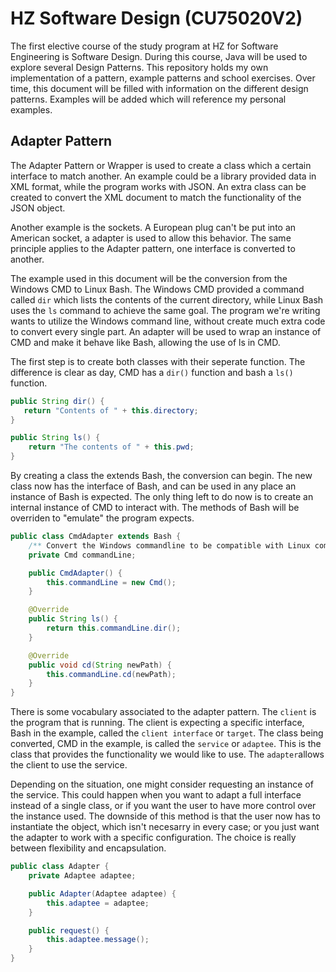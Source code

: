 # HZ Software Design (CU75020V2)

The first elective course of the study program at HZ for Software Engineering is Software Design.
During this course, Java will be used to explore several Design Patterns.
This repository holds my own implementation of a pattern, example patterns and school exercises.
Over time, this document will be filled with information on the different design patterns.
Examples will be added which will reference my personal examples.

## Adapter Pattern

The Adapter Pattern or Wrapper is used to create a class which a certain interface to match another.
An example could be a library provided data in XML format, while the program works with JSON.
An extra class can be created to convert the XML document to match the functionality of the JSON object.

Another example is the sockets.
A European plug can't be put into an American socket, a adapter is used to allow this behavior.
The same principle applies to the Adapter pattern, one interface is converted to another.

The example used in this document will be the conversion from the Windows CMD to Linux Bash.
The Windows CMD provided a command called ```dir``` which lists the contents of the current directory,
while Linux Bash uses the ```ls``` command to achieve the same goal.
The program we're writing wants to utilize the Windows command line,
without create much extra code to convert every single part.
An adapter will be used to wrap an instance of CMD and make it behave like Bash,
allowing the use of ls in CMD.

The first step is to create both classes with their seperate function.
The difference is clear as day, CMD has a ```dir()``` function and bash a ```ls()``` function.

```java
public String dir() {
   return "Contents of " + this.directory;
}
```

```java
public String ls() {
    return "The contents of " + this.pwd;
}
```

By creating a class the extends Bash, the conversion can begin.
The new class now has the interface of Bash, and can be used in any place an instance of Bash is expected.
The only thing left to do now is to create an internal instance of CMD to interact with.
The methods of Bash will be overriden to "emulate" the program expects.

```java
public class CmdAdapter extends Bash {
    /** Convert the Windows commandline to be compatible with Linux commands. */
    private Cmd commandLine;

    public CmdAdapter() {
        this.commandLine = new Cmd();
    }

    @Override
    public String ls() {
        return this.commandLine.dir();
    }

    @Override
    public void cd(String newPath) {
        this.commandLine.cd(newPath);
    }
}
```

There is some vocabulary associated to the adapter pattern.
The ```client``` is the program that is running.
The client is expecting a specific interface, Bash in the example,
called the ```client interface``` or ```target```.
The class being converted, CMD in the example, is called the ```service``` or ```adaptee```.
This is the class that provides the functionality we would like to use.
The ```adapter```allows the client to use the service.

Depending on the situation, one might consider requesting an instance of the service.
This could happen when you want to adapt a full interface instead of a single class,
or if you want the user to have more control over the instance used.
The downside of this method is that the user now has to instantiate the object,
which isn't necesarry in every case;
or you just want the adapter to work with a specific configuration.
The choice is really between flexibility and encapsulation.

```java
public class Adapter {
    private Adaptee adaptee;

    public Adapter(Adaptee adaptee) {
        this.adaptee = adaptee;
    }

    public request() {
        this.adaptee.message();
    }
}
```
